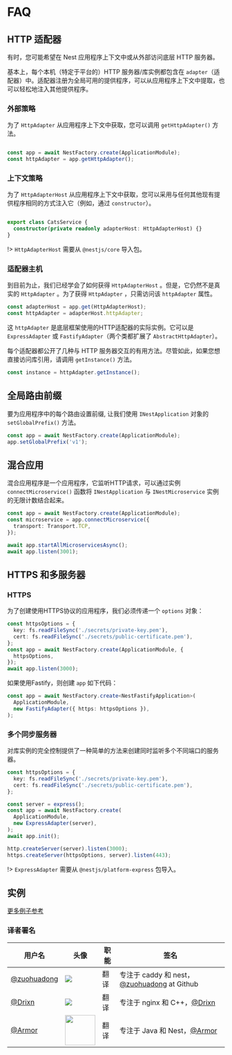 # FAQ

## HTTP 适配器

有时，您可能希望在 Nest 应用程序上下文中或从外部访问底层 HTTP 服务器。

基本上，每个本机（特定于平台的）HTTP 服务器/库实例都包含在 `adapter`（适配器）中。适配器注册为全局可用的提供程序，可以从应用程序上下文中提取，也可以轻松地注入其他提供程序。

### 外部策略

为了 `HttpAdapter` 从应用程序上下文中获取，您可以调用 `getHttpAdapter()` 方法。

```typescript

const app = await NestFactory.create(ApplicationModule);
const httpAdapter = app.getHttpAdapter();
```


### 上下文策略


为了 `HttpAdapterHost` 从应用程序上下文中获取，您可以采用与任何其他现有提供程序相同的方式注入它（例如，通过 `constructor`）。

```typescript

export class CatsService {
  constructor(private readonly adapterHost: HttpAdapterHost) {}
}
```

!> `HttpAdapterHost` 需要从 `@nestjs/core` 导入包。

### 适配器主机

到目前为止，我们已经学会了如何获得 `HttpAdapterHost` 。但是，它仍然不是真实的 `HttpAdapter` 。为了获得 `HttpAdapter` ，只需访问该 `httpAdapter` 属性。

```typescript
const adapterHost = app.get(HttpAdapterHost);
const httpAdapter = adapterHost.httpAdapter;
```

这 `httpAdapter` 是底层框架使用的HTTP适配器的实际实例。它可以是 `ExpressAdapter` 或 `FastifyAdapter`（两个类都扩展了 `AbstractHttpAdapter`）。

每个适配器都公开了几种与 HTTP 服务器交互的有用方法。尽管如此，如果您想直接访问库引用，请调用 `getInstance()` 方法。


```typescript
const instance = httpAdapter.getInstance();
```

## 全局路由前缀

要为应用程序中的每个路由设置前缀, 让我们使用 `INestApplication` 对象的 `setGlobalPrefix()` 方法。

```typescript
const app = await NestFactory.create(ApplicationModule);
app.setGlobalPrefix('v1');
```

## 混合应用

混合应用程序是一个应用程序，它监听HTTP请求，可以通过实例 `connectMicroservice()` 函数将 `INestApplication` 与 `INestMicroservice` 实例的无限计数结合起来。

```typescript
const app = await NestFactory.create(ApplicationModule);
const microservice = app.connectMicroservice({
  transport: Transport.TCP,
});

await app.startAllMicroservicesAsync();
await app.listen(3001);
```

## HTTPS 和多服务器

### HTTPS

为了创建使用HTTPS协议的应用程序，我们必须传递一个 `options` 对象：

```typescript
const httpsOptions = {
  key: fs.readFileSync('./secrets/private-key.pem'),
  cert: fs.readFileSync('./secrets/public-certificate.pem'),
};
const app = await NestFactory.create(ApplicationModule, {
  httpsOptions,
});
await app.listen(3000);
```
如果使用Fastify，则创建 `app` 如下代码：

```typescript
const app = await NestFactory.create<NestFastifyApplication>(
  ApplicationModule,
  new FastifyAdapter({ https: httpsOptions }),
);
```
### 多个同步服务器
对库实例的完全控制提供了一种简单的方法来创建同时监听多个不同端口的服务器。

```typescript
const httpsOptions = {
  key: fs.readFileSync('./secrets/private-key.pem'),
  cert: fs.readFileSync('./secrets/public-certificate.pem'),
};

const server = express();
const app = await NestFactory.create(
  ApplicationModule,
  new ExpressAdapter(server),
);
await app.init();

http.createServer(server).listen(3000);
https.createServer(httpsOptions, server).listen(443);
```
!> `ExpressAdapter` 需要从 `@nestjs/platform-express` 包导入。

## 实例

[更多例子参考](https://github.com/nestjs/nest/tree/master/sample)

 ### 译者署名

| 用户名 | 头像 | 职能 | 签名 |
|---|---|---|---|
| [@zuohuadong](https://github.com/zuohuadong)  | <img class="avatar-66 rm-style" src="https://wx3.sinaimg.cn/large/006fVPCvly1fmpnlt8sefj302d02s742.jpg">  |  翻译  | 专注于 caddy 和 nest，[@zuohuadong](https://github.com/zuohuadong/) at Github  |
| [@Drixn](https://drixn.com/)  | <img class="avatar-66 rm-style" src="https://cdn.drixn.com/img/src/avatar1.png">  |  翻译  | 专注于 nginx 和 C++，[@Drixn](https://drixn.com/) |  [@Drixn](https://drixn.com/)  | <img class="avatar-66 rm-style" src="https://cdn.drixn.com/img/src/avatar1.png">  |  翻译  | 专注于 nginx 和 C++，[@Drixn](https://drixn.com/) |
| [@Armor](https://github.com/Armor-cn)  | <img class="avatar-66 rm-style" height="70" src="https://avatars3.githubusercontent.com/u/31821714?s=460&v=4">  |  翻译  | 专注于 Java 和 Nest，[@Armor](https://armor.ac.cn/) | 
